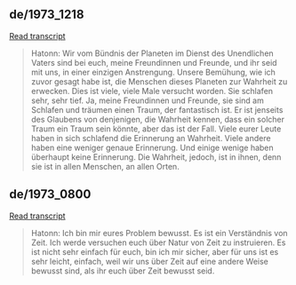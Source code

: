 ## de/1973_1218


[Read transcript](de/1973/1973_1218)

> Hatonn: Wir vom Bündnis der Planeten im Dienst des Unendlichen Vaters sind bei euch, meine Freundinnen und Freunde, und ihr seid mit uns, in einer einzigen Anstrengung. Unsere Bemühung, wie ich zuvor gesagt habe ist, die Menschen dieses Planeten zur Wahrheit zu erwecken. Dies ist viele, viele Male versucht worden. Sie schlafen sehr, sehr tief. Ja, meine Freundinnen und Freunde, sie sind am Schlafen und träumen einen Traum, der fantastisch ist. Er ist jenseits des Glaubens von denjenigen, die Wahrheit kennen, dass ein solcher Traum ein Traum sein könnte, aber das ist der Fall. Viele eurer Leute haben in sich schlafend die Erinnerung an Wahrheit. Viele andere haben eine weniger genaue Erinnerung. Und einige wenige haben überhaupt keine Erinnerung. Die Wahrheit, jedoch, ist in ihnen, denn sie ist in allen Menschen, an allen Orten.

[<i class="fas fa-file-pdf"></i>](http://llresearch.org/transcripts/issues/1973_german/1973_1218.aspx) [<i class="fas fa-external-link-alt"></i>](http://llresearch.org/transcripts/issues/1973_german/1973_1218.aspx)
 

## de/1973_0800


[Read transcript](de/1973/1973_0800)

> Hatonn: Ich bin mir eures Problem bewusst. Es ist ein Verständnis von Zeit. Ich werde versuchen euch über Natur von Zeit zu instruieren. Es ist nicht sehr einfach für euch, bin ich mir sicher, aber für uns ist es sehr leicht, einfach, weil wir uns über Zeit auf eine andere Weise bewusst sind, als ihr euch über Zeit bewusst seid.

[<i class="fas fa-file-pdf"></i>](http://llresearch.org/transcripts/issues/1973_german/1973_0800.aspx) [<i class="fas fa-external-link-alt"></i>](http://llresearch.org/transcripts/issues/1973_german/1973_0800.aspx)
 